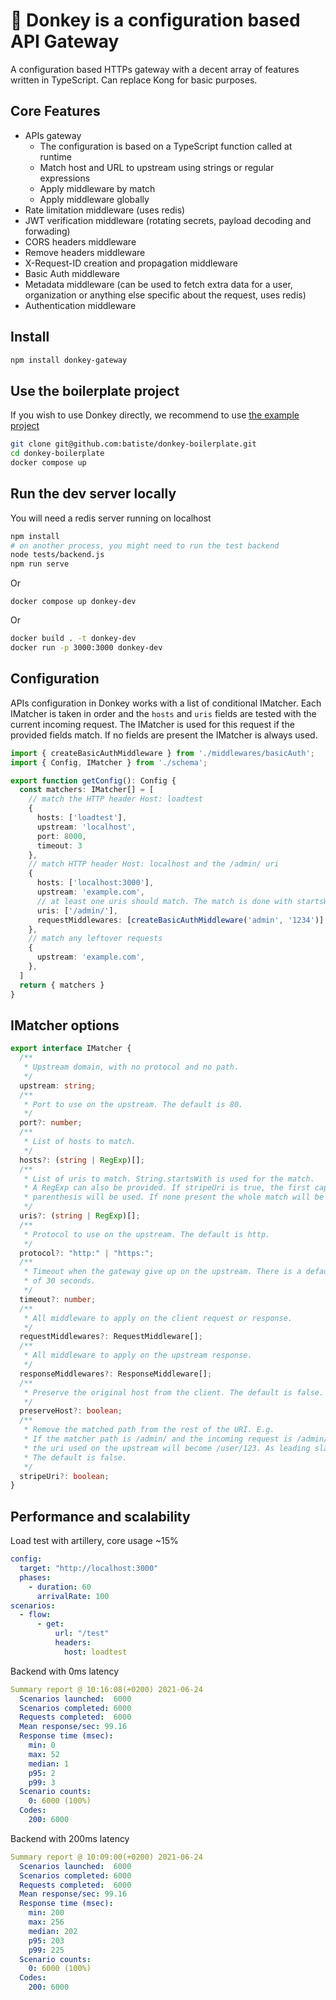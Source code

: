 # 🐴 Donkey is a configuration based API Gateway

A configuration based HTTPs gateway with a decent array of features written in TypeScript.
Can replace Kong for basic purposes.

## Core Features

  * APIs gateway
    * The configuration is based on a TypeScript function called at runtime
    * Match host and URL to upstream using strings or regular expressions
    * Apply middleware by match
    * Apply middleware globally
  * Rate limitation middleware (uses redis)
  * JWT verification middleware (rotating secrets, payload decoding and forwading)
  * CORS headers middleware
  * Remove headers middleware
  * X-Request-ID creation and propagation middleware
  * Basic Auth middleware
  * Metadata middleware (can be used to fetch extra data for a user, organization or anything else specific about the request, uses redis)
  * Authentication middleware


## Install

```bash
npm install donkey-gateway
```

## Use the boilerplate project

If you wish to use Donkey directly, we recommend to use [the example project](https://github.com/batiste/donkey-boilerplate)

```bash
git clone git@github.com:batiste/donkey-boilerplate.git
cd donkey-boilerplate
docker compose up
```

## Run the dev server locally

You will need a redis server running on localhost

```bash
npm install
# on another process, you might need to run the test backend
node tests/backend.js
npm run serve
```

Or

```
docker compose up donkey-dev
```

Or

```bash
docker build . -t donkey-dev
docker run -p 3000:3000 donkey-dev
```

## Configuration

APIs configuration in Donkey works with a list of conditional IMatcher.
Each IMatcher is taken in order and the `hosts` and `uris` fields are tested with the current incoming request.
The IMatcher is used for this request if the provided fields match.
If no fields are present the IMatcher is always used.

```ts
import { createBasicAuthMiddleware } from './middlewares/basicAuth';
import { Config, IMatcher } from './schema';

export function getConfig(): Config {
  const matchers: IMatcher[] = [
    // match the HTTP header Host: loadtest
    {
      hosts: ['loadtest'],
      upstream: 'localhost',
      port: 8000,
      timeout: 3
    },
    // match HTTP header Host: localhost and the /admin/ uri
    {
      hosts: ['localhost:3000'],
      upstream: 'example.com',
      // at least one uris should match. The match is done with startsWith
      uris: ['/admin/'],
      requestMiddlewares: [createBasicAuthMiddleware('admin', '1234')],
    },
    // match any leftover requests
    {
      upstream: 'example.com',
    },
  ]
  return { matchers }
}
```

## IMatcher options

```ts
export interface IMatcher {
  /**
   * Upstream domain, with no protocol and no path.
   */
  upstream: string;
  /**
   * Port to use on the upstream. The default is 80.
   */
  port?: number;
  /**
   * List of hosts to match.
   */
  hosts?: (string | RegExp)[];
  /**
   * List of uris to match. String.startsWith is used for the match.
   * A RegExp can also be provided. If stripeUri is true, the first capturing
   * parenthesis will be used. If none present the whole match will be used.
   */
  uris?: (string | RegExp)[];
  /**
   * Protocol to use on the upstream. The default is http.
   */
  protocol?: "http:" | "https:";
  /**
   * Timeout when the gateway give up on the upstream. There is a default
   * of 30 seconds.
   */
  timeout?: number;
  /**
   * All middleware to apply on the client request or response.
   */
  requestMiddlewares?: RequestMiddleware[];
  /**
   * All middleware to apply on the upstream response.
   */
  responseMiddlewares?: ResponseMiddleware[];
  /**
   * Preserve the original host from the client. The default is false.
   */
  preserveHost?: boolean;
  /**
   * Remove the matched path from the rest of the URI. E.g.
   * If the matcher path is /admin/ and the incoming request is /admin/user/123
   * the uri used on the upstream will become /user/123. As leading slash is enforced.
   * The default is false.
   */
  stripeUri?: boolean;
}
```

## Performance and scalability

Load test with artillery, core usage ~15%

```yaml
config:
  target: "http://localhost:3000"
  phases:
    - duration: 60
      arrivalRate: 100
scenarios:
  - flow:
      - get:
          url: "/test"
          headers:
            host: loadtest
```

Backend with 0ms latency

```yaml
Summary report @ 10:16:08(+0200) 2021-06-24
  Scenarios launched:  6000
  Scenarios completed: 6000
  Requests completed:  6000
  Mean response/sec: 99.16
  Response time (msec):
    min: 0
    max: 52
    median: 1
    p95: 2
    p99: 3
  Scenario counts:
    0: 6000 (100%)
  Codes:
    200: 6000
```

Backend with 200ms latency

```yaml
Summary report @ 10:09:00(+0200) 2021-06-24
  Scenarios launched:  6000
  Scenarios completed: 6000
  Requests completed:  6000
  Mean response/sec: 99.16
  Response time (msec):
    min: 200
    max: 256
    median: 202
    p95: 203
    p99: 225
  Scenario counts:
    0: 6000 (100%)
  Codes:
    200: 6000
```


